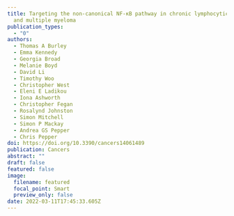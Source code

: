 ```yaml
---
title: Targeting the non-canonical NF-κB pathway in chronic lymphocytic leukemia
  and multiple myeloma
publication_types:
  - "0"
authors:
  - Thomas A Burley
  - Emma Kennedy
  - Georgia Broad
  - Melanie Boyd
  - David Li
  - Timothy Woo
  - Christopher West
  - Eleni E Ladikou
  - Iona Ashworth
  - Christopher Fegan
  - Rosalynd Johnston
  - Simon Mitchell
  - Simon P Mackay
  - Andrea GS Pepper
  - Chris Pepper
doi: https://doi.org/10.3390/cancers14061489
publication: Cancers
abstract: ""
draft: false
featured: false
image:
  filename: featured
  focal_point: Smart
  preview_only: false
date: 2022-03-11T17:45:33.605Z
---
```

